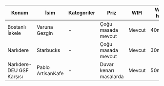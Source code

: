 <table style="width:100%">
    <thead>
    <tr STYLE="width: 100%" >
        <th>Konum</th>
        <th>İsim</th>
        <th>Kategoriler</th>
        <th>Priz</th>
        <th>WIFI</th>
        <th>WIFI hızı</th>
        <th>Gürültü seviyesi</th>
        <th>Çalışma saatleri</th>
        <th>İnstagram</th>
    </tr>
    </thead>
    <tbody>
    <TR STYLE="width: 100%">
        <TD>Bostanlı İskele</TD>
        <TD>Varuna Gezgin</TD>
        <TD> - </TD>
        <TD>Çoğu masada mevcut</TD>
        <TD>Mevcut </TD>
        <TD>40mbps</TD>
        <TD>5/10</TD>
        <TD>09:00 - 01:00</TD>
        <TD>@varunagezgin</TD>
    </TR>
            <TR STYLE="width: 100%">
        <TD>Narlıdere</TD>
        <TD>Starbucks</TD>
        <TD> - </TD>
        <TD>Çoğu masada mevcut</TD>
        <TD>Mevcut </TD>
        <TD>30mbps</TD>
        <TD>2/10</TD>
        <TD>09:00 - 14:00</TD>
        <TD>@starbukcs</TD>
    </TR>
            </TR>
            <TR STYLE="width: 100%">
        <TD>Narlıdere- DEU GSF Karşısı</TD>
        <TD>Pablo ArtisanKafe</TD>
        <TD> - </TD>
        <TD>Duvar kenarı masalarda </TD>
        <TD>Mevcut </TD>
        <TD>50mbps</TD>
        <TD>2/10</TD>
        <TD>09:00 - 21:00</TD>
        <TD>@pabloartisancoffee
</TD>
    </TR>
    </tbody>
</table>
